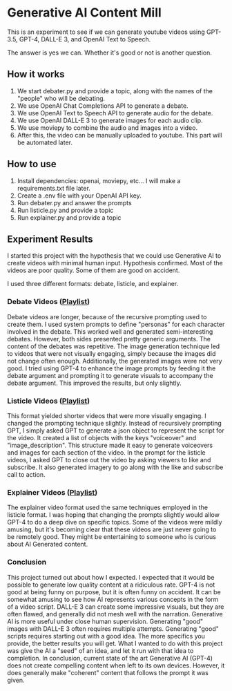 # Generative AI Content Mill

This is an experiment to see if we can generate youtube videos using GPT-3.5, GPT-4, DALL-E 3, and OpenAI Text to Speech.

The answer is yes we can. Whether it's good or not is another question.

## How it works

1. We start debater.py and provide a topic, along with the names of the "people" who will be debating.
2. We use OpenAI Chat Completions API to generate a debate.
3. We use OpenAI Text to Speech API to generate audio for the debate.
4. We use OpenAI DALL-E 3 to generate images for each audio clip.
5. We use moviepy to combine the audio and images into a video.
6. After this, the video can be manually uploaded to youtube. This part will be automated later.

## How to use

1. Install dependencies: openai, moviepy, etc... I will make a requirements.txt file later.
2. Create a .env file with your OpenAI API key.
3. Run debater.py and answer the prompts
4. Run listicle.py and provide a topic
5. Run explainer.py and provide a topic

## Experiment Results

I started this project with the hypothesis that we could use Generative AI to create videos with minimal human input. Hypothesis confirmed. Most of the videos are poor quality. Some of them are good on accident.

I used three different formats: debate, listicle, and explainer.

### Debate Videos ([Playlist](https://www.youtube.com/playlist?list=PLbNdqC_BkyEBEXRu6a8G2TKucW1xOd6JX))

Debate videos are longer, because of the recursive prompting used to create them. I used system prompts to define "personas" for each character involved in the debate. This worked well and generated semi-interesting debates. However, both sides presented pretty generic arguments. The content of the debates was repetitive. The image generation technique led to videos that were not visually engaging, simply because the images did not change often enough. Additionally, the generated images were not very good. I tried using GPT-4 to enhance the image prompts by feeding it the debate argument and prompting it to generate visuals to accompany the debate argument. This improved the results, but only slightly.

### Listicle Videos ([Playlist](https://www.youtube.com/playlist?list=PLbNdqC_BkyECUDl20HwFkHeuptbZY7R9z))

This format yielded shorter videos that were more visually engaging. I changed the prompting technique slightly. Instead of recursively prompting GPT, I simply asked GPT to generate a json object to represent the script for the video. It created a list of objects with the keys "voiceover" and "image_description". This structure made it easy to generate voiceovers and images for each section of the video. In the prompt for the listicle videos, I asked GPT to close out the video by asking viewers to like and subscribe. It also generated imagery to go along with the like and subscribe call to action.

### Explainer Videos ([Playlist](https://www.youtube.com/playlist?list=PLbNdqC_BkyECUDl20HwFkHeuptbZY7R9z))

The explainer video format used the same techniques employed in the listicle format. I was hoping that changing the prompts slightly would allow GPT-4 to do a deep dive on specific topics. Some of the videos were mildly amusing, but it's becoming clear that these videos are just never going to be remotely good. They might be entertaining to someone who is curious about AI Generated content.

### Conclusion

This project turned out about how I expected. I expected that it would be possible to generate low quality content at a ridiculous rate. GPT-4 is not good at being funny on purpose, but it is often funny on accident. It can be somewhat amusing to see how AI represents various concepts in the form of a video script. DALL-E 3 can create some impressive visuals, but they are often flawed, and generally did not mesh well with the narration. Generative AI is more useful under close human supervision. Generating "good" images with DALL-E 3 often requires multiple attempts. Generating "good" scripts requires starting out with a good idea. The more specifics you provide, the better results you will get. What I wanted to do with this project was give the AI a "seed" of an idea, and let it run with that idea to completion. In conclusion, current state of the art Generative AI (GPT-4) does not create compelling content when left to its own devices. However, it does generally make "coherent" content that follows the prompt it was given.
